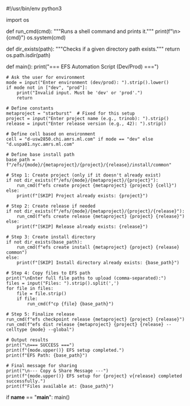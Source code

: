 #!/usr/bin/env python3

import os

def run_cmd(cmd):
    """Runs a shell command and prints it."""
    print(f"\n> {cmd}")
    os.system(cmd)

def dir_exists(path):
    """Checks if a given directory path exists."""
    return os.path.isdir(path)

def main():
    print("=== EFS Automation Script (Dev/Prod) ===")

    # Ask the user for environment
    mode = input("Enter environment (dev/prod): ").strip().lower()
    if mode not in ["dev", "prod"]:
        print("Invalid input. Must be 'dev' or 'prod'.")
        return

    # Define constants
    metaproject = "starburst"  # Fixed for this setup
    project = input("Enter project name (e.g., trinob): ").strip()
    release = input("Enter release version (e.g., 42): ").strip()

    # Define cell based on environment
    cell = "d-usw2850.chi.amrs.ml.com" if mode == "dev" else "d.uspa01.nyc.amrs.ml.com"
    
    # Define base install path
    base_path = f"/efs/{mode}/{metaproject}/{project}/{release}/install/common"

    # Step 1: Create project (only if it doesn't already exist)
    if not dir_exists(f"/efs/{mode}/{metaproject}/{project}"):
        run_cmd(f"efs create project {metaproject} {project} {cell}")
    else:
        print(f"[SKIP] Project already exists: {project}")

    # Step 2: Create release if needed
    if not dir_exists(f"/efs/{mode}/{metaproject}/{project}/{release}"):
        run_cmd(f"efs create release {metaproject} {project} {release}")
    else:
        print(f"[SKIP] Release already exists: {release}")

    # Step 3: Create install directory
    if not dir_exists(base_path):
        run_cmd(f"efs create install {metaproject} {project} {release} common")
    else:
        print(f"[SKIP] Install directory already exists: {base_path}")

    # Step 4: Copy files to EFS path
    print("\nEnter full file paths to upload (comma-separated):")
    files = input("Files: ").strip().split(',')
    for file in files:
        file = file.strip()
        if file:
            run_cmd(f"cp {file} {base_path}")

    # Step 5: Finalize release
    run_cmd(f"efs checkpoint release {metaproject} {project} {release}")
    run_cmd(f"efs dist release {metaproject} {project} {release} --celltype {mode} --global")

    # Output results
    print("\n=== SUCCESS ===")
    print(f"{mode.upper()} EFS setup completed.")
    print(f"EFS Path: {base_path}")

    # Final message for sharing
    print("\n--- Copy & Share Message ---")
    print(f"{mode.upper()} EFS setup for {project} v{release} completed successfully.")
    print(f"Files available at: {base_path}")

if __name__ == "__main__":
    main()

